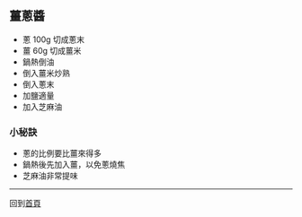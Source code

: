 ## 薑蔥醬

- 蔥 100g 切成蔥末
- 薑 60g 切成薑米
- 鍋熱倒油
- 倒入薑米炒熟
- 倒入蔥末
- 加鹽適量
- 加入芝麻油

### 小秘訣
- 蔥的比例要比薑來得多
- 鍋熱後先加入薑，以免蔥燒焦
- 芝麻油非常提味

-----

回到[首頁](index.md)
